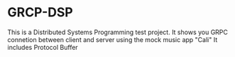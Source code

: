 # GRCP-DSP
This is a Distributed Systems Programming test project. It shows you GRPC connetion between client and server using the mock music app "Cali"
It includes Protocol Buffer
